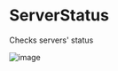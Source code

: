 # ServerStatus
 Checks servers' status
 
![image](https://user-images.githubusercontent.com/59755409/170844068-fa363720-99ed-4bc4-a743-02d3ae78c1ff.png)
